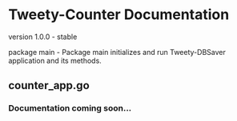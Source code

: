 # Tweety-Counter Documentation

version 1.0.0 - stable

package main - Package main initializes and run Tweety-DBSaver application and its methods.

## counter_app.go

### Documentation coming soon...